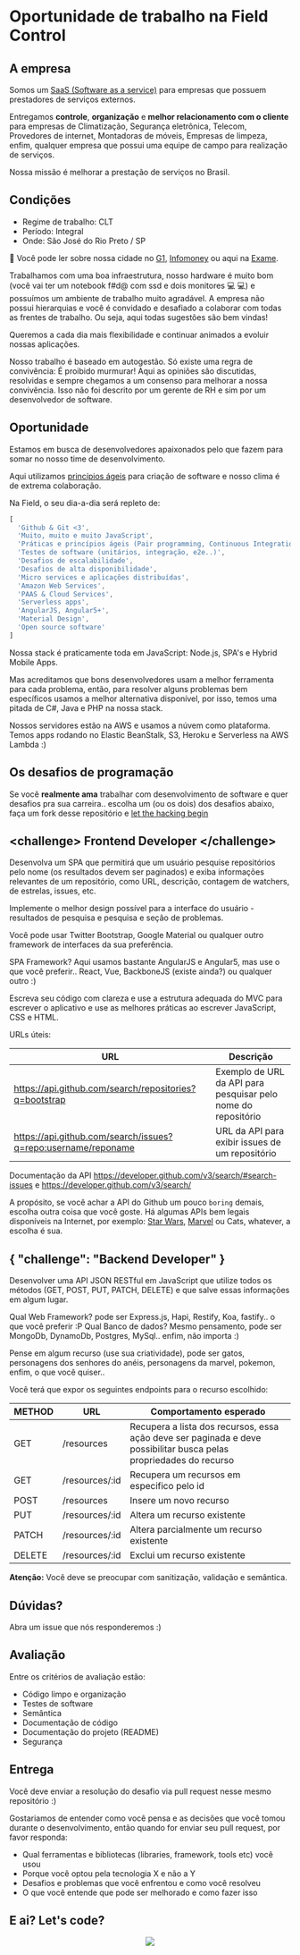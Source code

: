 Oportunidade de trabalho na Field Control
===========================================

A empresa
----------

Somos um [SaaS (Software as a service)](https://pt.wikipedia.org/wiki/Software_como_servi%C3%A7o) para empresas que possuem prestadores de serviços externos. 

Entregamos **controle**, **organização** e **melhor relacionamento com o cliente** para empresas de Climatização, Segurança eletrônica, Telecom, Provedores de internet, Montadoras de móveis, Empresas de limpeza, enfim, qualquer empresa que possui uma equipe de campo para realização de serviços.

Nossa missão é melhorar a prestação de serviços no Brasil.

Condições
----------
- Regime de trabalho: CLT
- Período: Integral
- Onde: São José do Rio Preto / SP 

:house_with_garden: Você pode ler sobre nossa cidade no [G1](http://g1.globo.com/sao-paulo/sao-jose-do-rio-preto-aracatuba/especial-publicitario/prefeitura-de-rio-preto/rio-preto-noticias/noticia/2015/12/rio-preto-e-melhor-cidade-do-estado-e-segunda-do-pais-para-se-viver.html), [Infomoney](http://www.infomoney.com.br/minhas-financas/consumo/noticia/6391352/melhores-cidades-brasil-para-viver-veja-ranking) ou aqui na [Exame](https://exame.abril.com.br/brasil/o-ranking-do-servico-publico-nas-100-maiores-cidades-do-brasil/).

Trabalhamos com uma boa infraestrutura, nosso hardware é muito bom (você vai ter um notebook f#d@ com ssd e dois monitores :computer: :computer:) e possuímos um ambiente de trabalho muito agradável. A empresa não possui hierarquias e você é convidado e desafiado a colaborar com todas as frentes de trabalho. Ou seja, aqui todas sugestões são bem vindas!

Queremos a cada dia mais flexibilidade e continuar animados a evoluir nossas aplicações.

Nosso trabalho é baseado em autogestão. Só existe uma regra de convivência: É proibido murmurar! Aqui as opiniões são discutidas, resolvidas e sempre chegamos a um consenso para melhorar a nossa convivência. Isso não foi descrito por um gerente de RH e sim por um desenvolvedor de software.

Oportunidade
----------

Estamos em busca de desenvolvedores apaixonados pelo que fazem para somar no nosso time de desenvolvimento.

Aqui utilizamos [princípios ágeis](http://www.manifestoagil.com.br/) para criação de software e nosso clima é de extrema colaboração. 

Na Field, o seu dia-a-dia será repleto de:

```javascript
[
  'Github & Git <3',
  'Muito, muito e muito JavaScript',
  'Práticas e princípios ágeis (Pair programming, Continuous Integration, Continuous Deployment)',
  'Testes de software (unitários, integração, e2e..)',
  'Desafios de escalabilidade',
  'Desafios de alta disponibilidade',
  'Micro services e aplicações distribuídas',
  'Amazon Web Services',
  'PAAS & Cloud Services',
  'Serverless apps',
  'AngularJS, Angular5+',
  'Material Design',
  'Open source software'
]
```

Nossa stack é praticamente toda em JavaScript: Node.js, SPA's e Hybrid Mobile Apps.

Mas acreditamos que bons desenvolvedores usam a melhor ferramenta para cada problema, então, para resolver alguns problemas bem específicos usamos a melhor alternativa disponível, por isso, temos uma pitada de C#, Java e PHP na nossa stack.

Nossos servidores estão na AWS e usamos a núvem como plataforma. Temos apps rodando no Elastic BeanStalk, S3, Heroku e Serverless na AWS Lambda :)

Os desafios de programação
----------

Se você **realmente ama** trabalhar com desenvolvimento de software e quer desafios pra sua carreira.. escolha um (ou os dois) dos desafios abaixo, faça um fork desse repositório e [let the hacking begin](https://www.youtube.com/watch?v=Dvrdxn0kHL8)

&lt;challenge&gt; Frontend Developer &lt;/challenge&gt;
----------

Desenvolva um SPA que permitirá que um usuário pesquise repositórios pelo nome (os resultados devem ser paginados) e exiba informações relevantes de um repositório, como URL, descrição, contagem de watchers, de estrelas, issues, etc.

Implemente o melhor design possível para a interface do usuário - resultados de pesquisa e pesquisa e seção de problemas.

Você pode usar Twitter Bootstrap, Google Material ou qualquer outro framework de interfaces da sua preferência.

SPA Framework? Aqui usamos bastante AngularJS e Angular5, mas use o que você preferir.. React, Vue, BackboneJS (existe ainda?) ou qualquer outro :)

Escreva seu código com clareza e use a estrutura adequada do MVC para escrever o aplicativo e use as melhores práticas ao escrever JavaScript, CSS e HTML.

URLs úteis:

|  URL  | Descrição      
|--------|                                  --- |            
| https://api.github.com/search/repositories?q=bootstrap | Exemplo de URL da API para pesquisar pelo nome do repositório  |
| https://api.github.com/search/issues?q=repo:username/reponame |  URL da API para exibir issues de um repositório  |

Documentação da API https://developer.github.com/v3/search/#search-issues e https://developer.github.com/v3/search/

A propósito, se você achar a API do Github um pouco `boring` demais, escolha outra coisa que você goste. 
Há algumas APIs bem legais disponíveis na Internet, por exemplo: [Star Wars](https://swapi.co), [Marvel](https://developer.marvel.com) ou Cats, whatever, a escolha é sua.

{ "challenge": "Backend Developer" }
----------

Desenvolver uma API JSON RESTful em JavaScript que utilize todos os métodos (GET, POST, PUT, PATCH, DELETE) e que salve essas informações em algum lugar.

Qual Web Framework? pode ser Express.js, Hapi, Restify, Koa, fastify.. o que você preferir :P
Qual Banco de dados? Mesmo pensamento, pode ser MongoDb, DynamoDb, Postgres, MySql.. enfim, não importa :)

Pense em algum recurso (use sua criatividade), pode ser gatos, personagens dos senhores do anéis, personagens da marvel, pokemon, enfim, o que você quiser..

Você terá que expor os seguintes endpoints para o recurso escolhido:

| METHOD | URL  | Comportamento esperado                               | 
|--------| ---  |                                                  --- |
| GET    | /resources     | Recupera a lista dos recursos, essa ação deve ser paginada e deve possibilitar busca pelas propriedades do recurso | 
| GET    | /resources/:id | Recupera um recursos em especifico pelo id | 
| POST   | /resources     | Insere um novo recurso                     | 
| PUT    | /resources/:id | Altera um recurso existente                | 
| PATCH  | /resources/:id | Altera parcialmente um recurso existente   | 
| DELETE | /resources/:id | Exclui um recurso existente                | 

 **Atenção:**
 Você deve se preocupar com sanitização, validação e semântica. 

Dúvidas?
----------
Abra um issue que nós responderemos :)

Avaliação
----------

Entre os critérios de avaliação estão:

- Código limpo e organização
- Testes de software
- Semântica
- Documentação de código
- Documentação do projeto (README)
- Segurança

Entrega
----------

Você deve enviar a resolução do desafio via pull request nesse mesmo repositório :)

Gostariamos de entender como você pensa e as decisões que você tomou durante o desenvolvimento, então quando for enviar seu pull request, por favor responda:

- Qual ferramentas e bibliotecas (libraries, framework, tools etc) você usou
- Porque você optou pela tecnologia X e não a Y
- Desafios e problemas que você enfrentou e como você resolveu
- O que você entende que pode ser melhorado e como fazer isso

E ai? Let's code?
----------

<p align="center">
  <img src="https://raw.githubusercontent.com/FieldControl/valinor/master/cat.gif">
</p>
